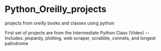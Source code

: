 # Python_Oreilly_projects
projects from oreilly books and classes using python

First set of projects are from the Intermediate Python Class (Video)
-- Includes: jeopardy, plotting, web scraper, scrabble, connets, and longest palindrome
